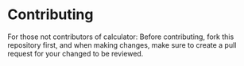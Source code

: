 # Contributing

For those not contributors of calculator:
Before contributing, fork this repository first, and when making changes, make sure to create a pull request for your changed to be reviewed.

